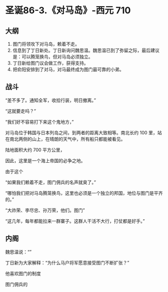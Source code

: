 # 圣诞86-3.《对马岛》-西元 710

## 大纲

1. 图门将领攻下对马岛，赖着不走。
2. 信息到了丁日新处。丁日新询问魏思温。魏思温已到了弥留之际，最后建议是：可以腾笼换鸟，但对马岛必须独立。
3. 丁日新给图门议会做工作，获得支持。
4. 把俞阳安排到了对马，对马最终成为图门最可靠的小弟。

## 战斗

“差不多了。通知全军，收拾行装，明日撤离。”

“这就要走吗？”

“我们好不容易打下来这个鬼地方，”

对马岛位于韩国与日本列岛之间，到两者的距离大致相等。南北长约 100 里，站在南北两侧的山上，在晴朗的天气中，所有船只都能被看见。

陆地面积大约 700 平方公里，

因此，这里是一个海上帝国的必争之地。

由于这个

“如果我们赖着不走，图门佣兵的名声就臭了。”

“哪怕我们把对马岛腾笼换鸟，这里也必须是一个独立的邦国，地位与图门是平齐的。”

“大祚荣、李尽忠、孙万荣，他们。图门”

“这几年，每年都能拉来一群寨子。这群人干活不大行，打仗都是好手。”


## 内阁

魏思温说：“”

丁日新为大家解释：“为什么马户将军愿意接受图门不断扩张？”

他喜欢图门的制度

图门佣兵的
